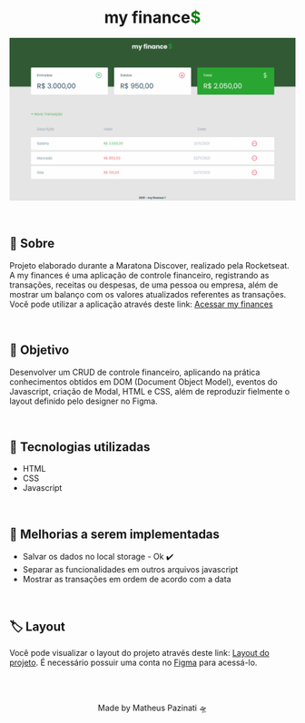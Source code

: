<h1 align="center">my finance<span style="color:green">$</span></h1>
<p align="center">
  <img src="./assets/.github/myfinances.png">
</p>
<br>
<h2>💸 Sobre</h2>
<p>Projeto elaborado durante a Maratona Discover, realizado pela Rocketseat. A my finances é uma aplicação de controle financeiro, registrando as transações, receitas ou despesas, de uma pessoa ou empresa, além de mostrar um balanço com os valores atualizados referentes as transações.<br>
Você pode utilizar a aplicação através deste link: <a href="https://matheus-pazinati.github.io/my-finances/">Acessar my finances</a>
</p>
<br>
<h2>🎯 Objetivo</h2>
<p>Desenvolver um CRUD de controle financeiro, aplicando na prática conhecimentos obtidos em DOM (Document Object Model), eventos do Javascript, criação de Modal, HTML e CSS, além de reproduzir fielmente o layout definido pelo designer no Figma.</p>
<br>
<h2>🚀 Tecnologias utilizadas</h2>
  <ul>
    <li>HTML</li>
    <li>CSS</li>
    <li>Javascript</li>
  </ul>
<br>
<h2>📌 Melhorias a serem implementadas</h2>
  <ul>
    <li>Salvar os dados no local storage - Ok ✔️</li>
    <li>Separar as funcionalidades em outros arquivos javascript</li>
    <li>Mostrar as transações em ordem de acordo com a data</li>
  </ul>
<br>
<h2>🏷️ Layout</h2>
<p>Você pode visualizar o layout do projeto através deste link: <a href="https://www.figma.com/file/7Vu9DzUaCZIV4nibzkjgB4/dev.finance%24-Maratona-Discover/duplicate?node-id=0%3A1">Layout do projeto</a>. É necessário possuir uma conta no <a href="https://figma.com">Figma</a> para acessá-lo.</p>
<br>
<br>
<p align="center">Made by Matheus Pazinati 🛸</p>